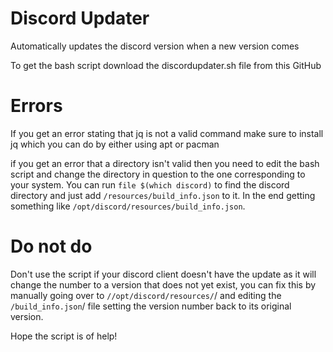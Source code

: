 # Discord Updater
Automatically updates the discord version when a new version comes 

To get the bash script download the discordupdater.sh file from this GitHub

# Errors

If you get an error stating that jq is not a valid command make sure to install jq 
which you can do by either using apt or pacman

if you get an error that a directory isn't valid then you need to edit the bash script and change the directory in question to the one
corresponding to your system. You can run ```file $(which discord)``` to find the discord directory and just add ```/resources/build_info.json``` to it.
In the end getting something like ```/opt/discord/resources/build_info.json```.

# Do not do

Don't use the script if your discord client doesn't have the update as it will change the number to a version that does not yet exist,
you can fix this by manually going over to ```//opt/discord/resources/```/ and editing the ```/build_info.json```/ file setting the version number back to its original version.

Hope the script is of help!

